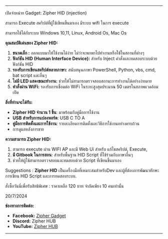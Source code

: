 
---

เปิดจำหน่าย 
Gadget: Zipher HID (injection)

สามารถ Execute สคริปต์ที่ผู้ใช้เขียนขึ้นมาเอง มีระบบ wifi ในการ execute 

สามารถใช้ได้กับระบบ 
Windows 10,11, Linux, Android Os, Mac Os

**คุณสมบัติเด่นของ Zipher HID:**
1. **ขนาดเล็ก :** ออกแบบมาให้ใช้งานได้ง่าย ไม่ว่าจะพกพาไปทำงานหรือใช้ในสถานที่ต่างๆ
2. **ฟังก์ชัน HID (Human Interface Device):** สำหรับ Inject คำสั่งและทดสอบระบบด้วยฟังก์ชัน HID 
3. **รองรับการเขียนสคริปต์หลายภาษา:** สนับสนุนภาษา PowerShell, Python, vbs, cmd, bat script และอื่นๆ
4. **ไม่มี LED แสดงขณะทำงาน:** ช่วยให้ไม่สามารถตรวจสอบสถานะการทำงานได้อย่างง่ายดาย
5. **คำสั่งผ่าน WiFi:** รองรับการเชื่อมต่อ WiFi ในระยะสูงสุดประมาณ 50 เมตรในสภาพแวดล้อมเปิด

**สิ่งที่ท่านจะได้รับ:**
- **Zipher HID จำนวน 1 ชิ้น**: มาพร้อมกับคู่มือการใช้งาน
- **USB สำหรับการแปลงพอร์ต**: USB C TO A
- **คู่มือการติดตั้งและการใช้งาน**: รายละเอียดการติดตั้งและวิธีการใช้งานอย่างครบถ้วน
- การดูแลหลังการขาย

**ความสามารถ Zipher HID:**
1. สามารถ execute ผ่าน WIFI AP และมี Web Ui สำหรับ แก้ไขสคริปต์, Execute,
2. **มี Gitbook ในการสอน**: สำหรับพื้นฐาน HID Script ที่ใช้ร่วมกับภาษาอื่นๆ
3. ช่วยให้ผู้ใช้สามารถตรวจสอบและทดสอบด้วย Script ที่เขียนขึ้นมาเอง

Suggestions :
**Zipher HID** เป็นเครื่องมือที่เหมาะสมสำหรับDev และผู้ที่ต้องการพัฒนาทักษะการเขียน HID Script และการทดสอบระบบ. 

สั่งซื้อวันนี่เพื่อรับสิทธิพิเศษ : ราคาเหลือ 120 บาท จำกัดเพียง 10 คนเท่านั้น

20/7/2024

**ช่องทางการติดต่อ:**
- **Facebook:** [Zipher Gadget](#)
- **Discord:** Zipher HUB
- **YouTube:** [Zipher HUB](#)

---

